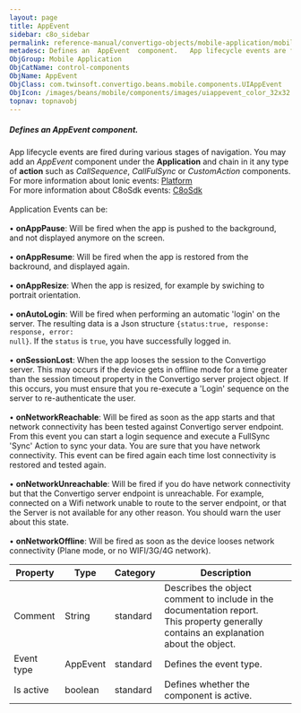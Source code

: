 ```yaml
---
layout: page
title: AppEvent
sidebar: c8o_sidebar
permalink: reference-manual/convertigo-objects/mobile-application/mobile-components/control-components/appevent/
metadesc: Defines an  AppEvent  component.   App lifecycle events are fired during various stages of navigation. You may add an  AppEvent  component under the  
ObjGroup: Mobile Application
ObjCatName: control-components
ObjName: AppEvent
ObjClass: com.twinsoft.convertigo.beans.mobile.components.UIAppEvent
ObjIcon: /images/beans/mobile/components/images/uiappevent_color_32x32.png
topnav: topnavobj
---
```

##### Defines an <i>AppEvent</i> component. 

App lifecycle events are fired during various stages of navigation. You may add an <i>AppEvent</i> component under the <b>Application</b> and chain in it any type of <b>action</b> such as <i>CallSequence</i>, <i>CallFulSync</i> or <i>CustomAction</i> components.<br/>For more information about Ionic events: <a href='https://ionicframework.com/docs/v3/api/platform/Platform/' target='_blank'>Platform</a><br/>For more information about C8oSdk events: <a href='../../../../../convertigo-mbaas-server/convertigo-client-sdk/' target='_blank'>C8oSdk</a><br /><br />Application Events can be:<br /><br />• <b>onAppPause</b>: Will be fired when the app is pushed to the background, and not displayed anymore on the screen.<br /><br />• <b>onAppResume</b>: Will be fired when the app is restored from the backround, and displayed again.<br /><br />• <b>onAppResize</b>: When the app is resized, for example by swiching to portrait orientation.<br /><br />• <b>onAutoLogin</b>: Will be fired when performing an automatic 'login' on the server. The resulting data is a Json structure <code>{status:true, response: response, error: null}</code>. If the <code>status</code> is <code>true</code>, you have successfully logged in.<br /><br />• <b>onSessionLost</b>: When the app looses the session to the Convertigo server. This may occurs if the device gets in offline mode for a time greater than the session timeout property in the Convertigo server project object. If this occurs, you must ensure that you re-execute a 'Login' sequence on the server to re-authenticate the user.<br /><br />• <b>onNetworkReachable</b>: Will be fired as soon as the app starts and that network connectivity has been tested against Convertigo server endpoint. From this event you can start a login sequence and execute a FullSync 'Sync' Action to sync your data. You are sure that you have network connectivity. This event can be fired again each time lost connectivity is restored and tested again.<br /><br />• <b>onNetworkUnreachable</b>: Will be fired if you do have network connectivity but that the Convertigo server endpoint is unreachable. For example, connected on a Wifi network unable to route to the server endpoint, or that the Server is not available for any other reason. You should warn the user about this state.<br /><br />• <b>onNetworkOffline</b>: Will be fired as soon as the device looses network connectivity (Plane mode, or no WIFI/3G/4G network).

Property | Type | Category | Description
--- | --- | --- | ---
Comment | String | standard | Describes the object comment to include in the documentation report.<br/>This property generally contains an explanation about the object.
Event type | AppEvent | standard | Defines the event type.<br/>
Is active | boolean | standard | Defines whether the component is active.<br/>
